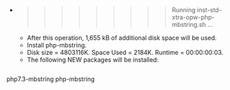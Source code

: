* >>>>>>>>> Running inst-std-xtra-opw-php-mbstring.sh ...
  * After this operation, 1,655 kB of additional disk space will be used.
  * Install php-mbstring.
  * Disk size = 4803116K. Space Used = 2184K. Runtime = 00:00:00:03.
  * The following NEW packages will be installed:
  ```bash
php7.3-mbstring php-mbstring
  ```
